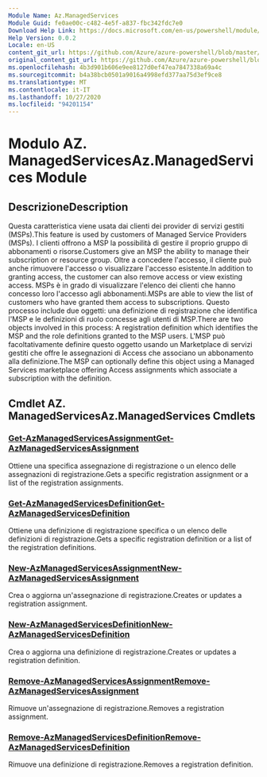 ```yaml
---
Module Name: Az.ManagedServices
Module Guid: fe0ae00c-c482-4e5f-a837-fbc342fdc7e0
Download Help Link: https://docs.microsoft.com/en-us/powershell/module/az.managedservices
Help Version: 0.0.2
Locale: en-US
content_git_url: https://github.com/Azure/azure-powershell/blob/master/src/ManagedServices/ManagedServices/help/Az.ManagedServices.md
original_content_git_url: https://github.com/Azure/azure-powershell/blob/master/src/ManagedServices/ManagedServices/help/Az.ManagedServices.md
ms.openlocfilehash: 4b3d901b606e9ee8127d0ef47ea7847338a69a4c
ms.sourcegitcommit: b4a38bcb0501a9016a4998efd377aa75d3ef9ce8
ms.translationtype: MT
ms.contentlocale: it-IT
ms.lasthandoff: 10/27/2020
ms.locfileid: "94201154"
---
```

# <span data-ttu-id="27639-101">Modulo AZ. ManagedServices</span><span class="sxs-lookup"><span data-stu-id="27639-101">Az.ManagedServices Module</span></span>
## <span data-ttu-id="27639-102">Descrizione</span><span class="sxs-lookup"><span data-stu-id="27639-102">Description</span></span>
<span data-ttu-id="27639-103">Questa caratteristica viene usata dai clienti dei provider di servizi gestiti (MSPs).</span><span class="sxs-lookup"><span data-stu-id="27639-103">This feature is used by customers of Managed Service Providers (MSPs).</span></span> <span data-ttu-id="27639-104">I clienti offrono a MSP la possibilità di gestire il proprio gruppo di abbonamenti o risorse.</span><span class="sxs-lookup"><span data-stu-id="27639-104">Customers give an MSP the ability to manage their subscription or resource group.</span></span> <span data-ttu-id="27639-105">Oltre a concedere l'accesso, il cliente può anche rimuovere l'accesso o visualizzare l'accesso esistente.</span><span class="sxs-lookup"><span data-stu-id="27639-105">In addition to granting access, the customer can also remove access or view existing access.</span></span> <span data-ttu-id="27639-106">MSPs è in grado di visualizzare l'elenco dei clienti che hanno concesso loro l'accesso agli abbonamenti.</span><span class="sxs-lookup"><span data-stu-id="27639-106">MSPs are able to view the list of customers who have granted them access to subscriptions.</span></span> <span data-ttu-id="27639-107">Questo processo include due oggetti: una definizione di registrazione che identifica l'MSP e le definizioni di ruolo concesse agli utenti di MSP.</span><span class="sxs-lookup"><span data-stu-id="27639-107">There are two objects involved in this process: A registration definition which identifies the MSP and the role definitions granted to the MSP users.</span></span> <span data-ttu-id="27639-108">L'MSP può facoltativamente definire questo oggetto usando un Marketplace di servizi gestiti che offre le assegnazioni di Access che associano un abbonamento alla definizione.</span><span class="sxs-lookup"><span data-stu-id="27639-108">The MSP can optionally define this object using a Managed Services marketplace offering Access assignments which associate a subscription with the definition.</span></span>

## <span data-ttu-id="27639-109">Cmdlet AZ. ManagedServices</span><span class="sxs-lookup"><span data-stu-id="27639-109">Az.ManagedServices Cmdlets</span></span>
### [<span data-ttu-id="27639-110">Get-AzManagedServicesAssignment</span><span class="sxs-lookup"><span data-stu-id="27639-110">Get-AzManagedServicesAssignment</span></span>](Get-AzManagedServicesAssignment.md)
<span data-ttu-id="27639-111">Ottiene una specifica assegnazione di registrazione o un elenco delle assegnazioni di registrazione.</span><span class="sxs-lookup"><span data-stu-id="27639-111">Gets a specific registration assignment or a list of the registration assignments.</span></span>

### [<span data-ttu-id="27639-112">Get-AzManagedServicesDefinition</span><span class="sxs-lookup"><span data-stu-id="27639-112">Get-AzManagedServicesDefinition</span></span>](Get-AzManagedServicesDefinition.md)
<span data-ttu-id="27639-113">Ottiene una definizione di registrazione specifica o un elenco delle definizioni di registrazione.</span><span class="sxs-lookup"><span data-stu-id="27639-113">Gets a specific registration definition or a list of the registration definitions.</span></span>

### [<span data-ttu-id="27639-114">New-AzManagedServicesAssignment</span><span class="sxs-lookup"><span data-stu-id="27639-114">New-AzManagedServicesAssignment</span></span>](New-AzManagedServicesAssignment.md)
<span data-ttu-id="27639-115">Crea o aggiorna un'assegnazione di registrazione.</span><span class="sxs-lookup"><span data-stu-id="27639-115">Creates or updates a registration assignment.</span></span>

### [<span data-ttu-id="27639-116">New-AzManagedServicesDefinition</span><span class="sxs-lookup"><span data-stu-id="27639-116">New-AzManagedServicesDefinition</span></span>](New-AzManagedServicesDefinition.md)
<span data-ttu-id="27639-117">Crea o aggiorna una definizione di registrazione.</span><span class="sxs-lookup"><span data-stu-id="27639-117">Creates or updates a registration definition.</span></span>

### [<span data-ttu-id="27639-118">Remove-AzManagedServicesAssignment</span><span class="sxs-lookup"><span data-stu-id="27639-118">Remove-AzManagedServicesAssignment</span></span>](Remove-AzManagedServicesAssignment.md)
<span data-ttu-id="27639-119">Rimuove un'assegnazione di registrazione.</span><span class="sxs-lookup"><span data-stu-id="27639-119">Removes a registration assignment.</span></span>

### [<span data-ttu-id="27639-120">Remove-AzManagedServicesDefinition</span><span class="sxs-lookup"><span data-stu-id="27639-120">Remove-AzManagedServicesDefinition</span></span>](Remove-AzManagedServicesDefinition.md)
<span data-ttu-id="27639-121">Rimuove una definizione di registrazione.</span><span class="sxs-lookup"><span data-stu-id="27639-121">Removes a registration definition.</span></span>
